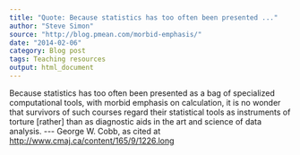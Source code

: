 ```yaml
---
title: "Quote: Because statistics has too often been presented ..."
author: "Steve Simon"
source: "http://blog.pmean.com/morbid-emphasis/"
date: "2014-02-06"
category: Blog post
tags: Teaching resources
output: html_document
---
```


Because statistics has too often been presented as a bag of specialized
computational tools, with morbid emphasis on calculation, it is no
wonder that survivors of such courses regard their statistical tools as
instruments of torture \[rather\] than as diagnostic aids in the art and
science of data analysis. --- George W. Cobb, as cited at
<http://www.cmaj.ca/content/165/9/1226.long>


